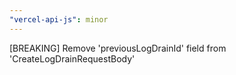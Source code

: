 ```yaml
---
"vercel-api-js": minor
---
```


[BREAKING] Remove 'previousLogDrainId' field from 'CreateLogDrainRequestBody'